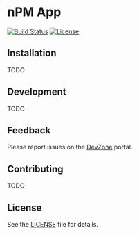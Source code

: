 # nPM App

[![Build Status](https://dev.azure.com/NordicSemiconductor/Wayland/_apis/build/status/pc-nrfconnect-cellularmonitor?branchName=master)](https://dev.azure.com/NordicSemiconductor/Wayland/_build/latest?definitionId=65&branchName=master)
[![License](https://img.shields.io/badge/license-Modified%20BSD%20License-blue.svg)](LICENSE)

## Installation

TODO

## Development

TODO

## Feedback

Please report issues on the [DevZone](https://devzone.nordicsemi.com) portal.

## Contributing

TODO

## License

See the [LICENSE](LICENSE) file for details.
